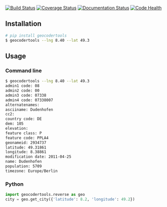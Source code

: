 [![Build Status](https://travis-ci.org/MartinThoma/geocodertools.svg?branch=master)](https://travis-ci.org/MartinThoma/geocodertools)
[![Coverage Status](https://img.shields.io/coveralls/MartinThoma/geocodertools.svg)](https://coveralls.io/r/MartinThoma/geocodertools?branch=master)
[![Documentation Status](http://img.shields.io/badge/docs-latest-brightgreen.svg)](http://pythonhosted.org/geocodertools)
[![Code Health](https://landscape.io/github/MartinThoma/geocodertools/master/landscape.svg)](https://landscape.io/github/MartinThoma/geocodertools/master)

## Installation

```bash
# pip install geocodertools
$ geocodertools --lng 8.40 --lat 49.3
```

## Usage

### Command line

```bash
$ geocodertools --lng 8.40 --lat 49.3
admin1 code: 08
admin2 code: 00
admin3 code: 07338
admin4 code: 07338007
alternatenames: 
asciiname: Dudenhofen
cc2: 
country code: DE
dem: 105
elevation: 
feature class: P
feature code: PPLA4
geonameid: 2934737
latitude: 49.31861
longitude: 8.38861
modification date: 2011-04-25
name: Dudenhofen
population: 5709
timezone: Europe/Berlin
```

### Python

```python
import geocodertools.reverse as geo
city = geo.get_city({'latitude': 8.2, 'longitude': 49.2})
```